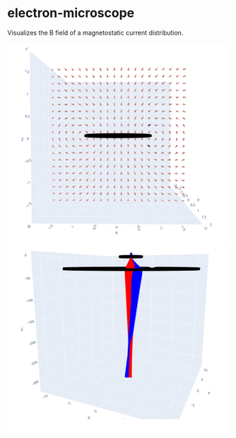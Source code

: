 # electron-microscope
 
Visualizes the B field of a magnetostatic current distribution.

![alt](https://github.com/Turtlely/electron-microscope/blob/321cd6e18f8689d65cc84b7deb55403197f77779/field.png)
![alt](https://github.com/Turtlely/electron-microscope/blob/321cd6e18f8689d65cc84b7deb55403197f77779/lens.png)
